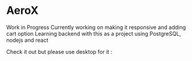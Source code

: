 # AeroX

Work in Progress 
Currently working on making it responsive and adding cart option
Learning backend with this as a project using PostgreSQL, nodejs and react

Check it out but please use desktop for it : 

